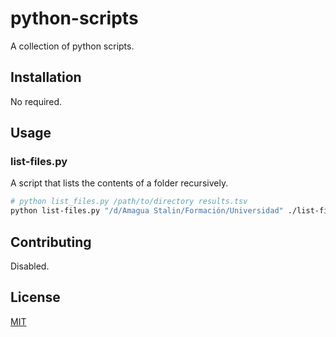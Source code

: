 # python-scripts

A collection of python scripts.

## Installation

No required.

<!--
```bash
pip install foobar
```
-->

## Usage

### list-files.py
A script that lists the contents of a folder recursively.

```bash
# python list_files.py /path/to/directory results.tsv
python list-files.py "/d/Amagua Stalin/Formación/Universidad" ./list-files-results.txt
```

<!--
```python
import foobar

foobar.pluralize('word') # returns 'words'
foobar.pluralize('goose') # returns 'geese'
foobar.singularize('phenomena') # returns 'phenomenon'
```
-->

## Contributing
Disabled.

## License
[MIT](https://choosealicense.com/licenses/mit/)
